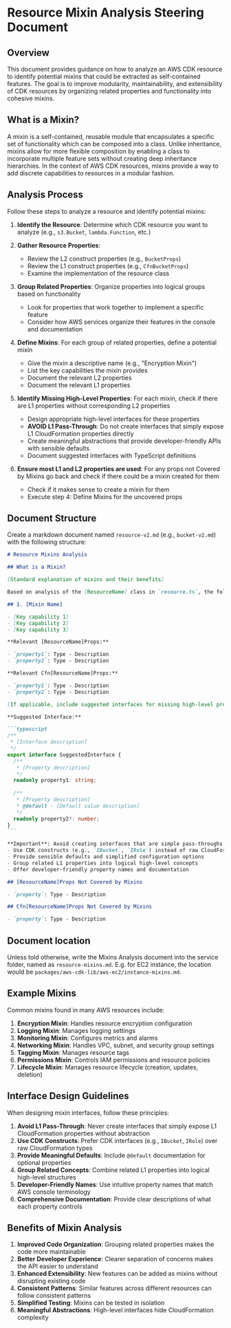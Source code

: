 # Resource Mixin Analysis Steering Document

## Overview

This document provides guidance on how to analyze an AWS CDK resource to identify potential mixins that could be extracted as self-contained features. The goal is to improve modularity, maintainability, and extensibility of CDK resources by organizing related properties and functionality into cohesive mixins.

## What is a Mixin?

A mixin is a self-contained, reusable module that encapsulates a specific set of functionality which can be composed into a class. Unlike inheritance, mixins allow for more flexible composition by enabling a class to incorporate multiple feature sets without creating deep inheritance hierarchies. In the context of AWS CDK resources, mixins provide a way to add discrete capabilities to resources in a modular fashion.

## Analysis Process

Follow these steps to analyze a resource and identify potential mixins:

1. **Identify the Resource**: Determine which CDK resource you want to analyze (e.g., `s3.Bucket`, `lambda.Function`, etc.)

2. **Gather Resource Properties**:
   - Review the L2 construct properties (e.g., `BucketProps`)
   - Review the L1 construct properties (e.g., `CfnBucketProps`)
   - Examine the implementation of the resource class

3. **Group Related Properties**: Organize properties into logical groups based on functionality
   - Look for properties that work together to implement a specific feature
   - Consider how AWS services organize their features in the console and documentation

4. **Define Mixins**: For each group of related properties, define a potential mixin
   - Give the mixin a descriptive name (e.g., "Encryption Mixin")
   - List the key capabilities the mixin provides
   - Document the relevant L2 properties
   - Document the relevant L1 properties

5. **Identify Missing High-Level Properties**: For each mixin, check if there are L1 properties without corresponding L2 properties
   - Design appropriate high-level interfaces for these properties
   - **AVOID L1 Pass-Through**: Do not create interfaces that simply expose L1 CloudFormation properties directly
   - Create meaningful abstractions that provide developer-friendly APIs with sensible defaults
   - Document suggested interfaces with TypeScript definitions

6. **Ensure most L1 and L2 properties are used**: For any props not Covered by Mixins go back and check if there could be a mixin created for them
   - Check if it makes sense to create a mixin for them
   - Execute step 4: Define Mixins for the uncovered props

## Document Structure

Create a markdown document named `resource-v2.md` (e.g., `bucket-v2.md`) with the following structure:

~~~markdown
# Resource Mixins Analysis

## What is a Mixin?

[Standard explanation of mixins and their benefits]

Based on analysis of the [ResourceName] class in `resource.ts`, the following mixins could be extracted as self-contained features:

## 1. [Mixin Name]

- [Key capability 1]
- [Key capability 2]
- [Key capability 3]

**Relevant [ResourceName]Props:**

- `property1`: Type - Description
- `property2`: Type - Description

**Relevant Cfn[ResourceName]Props:**

- `property1`: Type - Description
- `property2`: Type - Description

[If applicable, include suggested interfaces for missing high-level properties:]

**Suggested Interface:**

```typescript
/**
 * [Interface description]
 */
export interface SuggestedInterface {
  /**
   * [Property description]
   */
  readonly property1: string;
  
  /**
   * [Property description]
   * @default - [Default value description]
   */
  readonly property2?: number;
}
```

**Important**: Avoid creating interfaces that are simple pass-throughs of L1 CloudFormation properties. Instead, create meaningful abstractions that:
- Use CDK constructs (e.g., `IBucket`, `IRole`) instead of raw CloudFormation references
- Provide sensible defaults and simplified configuration options
- Group related L1 properties into logical high-level concepts
- Offer developer-friendly property names and documentation

## [ResourceName]Props Not Covered by Mixins

- `property`: Type - Description

## Cfn[ResourceName]Props Not Covered by Mixins

- `property`: Type - Description
~~~

## Document location

Unless told otherwise, write the Mixins Analysis document into the service folder, named as `resource-mixins.md`.
E.g. for EC2 instance, the location would be `packages/aws-cdk-lib/aws-ec2/instance-mixins.md`.

## Example Mixins

Common mixins found in many AWS resources include:

1. **Encryption Mixin**: Handles resource encryption configuration
2. **Logging Mixin**: Manages logging settings
3. **Monitoring Mixin**: Configures metrics and alarms
4. **Networking Mixin**: Handles VPC, subnet, and security group settings
5. **Tagging Mixin**: Manages resource tags
6. **Permissions Mixin**: Controls IAM permissions and resource policies
7. **Lifecycle Mixin**: Manages resource lifecycle (creation, updates, deletion)

## Interface Design Guidelines

When designing mixin interfaces, follow these principles:

1. **Avoid L1 Pass-Through**: Never create interfaces that simply expose L1 CloudFormation properties without abstraction
2. **Use CDK Constructs**: Prefer CDK interfaces (e.g., `IBucket`, `IRole`) over raw CloudFormation types
3. **Provide Meaningful Defaults**: Include `@default` documentation for optional properties
4. **Group Related Concepts**: Combine related L1 properties into logical high-level structures
5. **Developer-Friendly Names**: Use intuitive property names that match AWS console terminology
6. **Comprehensive Documentation**: Provide clear descriptions of what each property controls

## Benefits of Mixin Analysis

1. **Improved Code Organization**: Grouping related properties makes the code more maintainable
2. **Better Developer Experience**: Clearer separation of concerns makes the API easier to understand
3. **Enhanced Extensibility**: New features can be added as mixins without disrupting existing code
4. **Consistent Patterns**: Similar features across different resources can follow consistent patterns
5. **Simplified Testing**: Mixins can be tested in isolation
6. **Meaningful Abstractions**: High-level interfaces hide CloudFormation complexity
